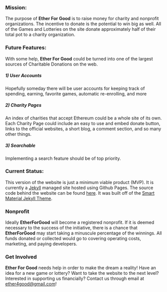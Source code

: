 ### Mission:

The purpose of **Ether For Good** is to raise money for charity and nonprofit organizations. The incentive to donate is the potential to win big as well. All of the Games and Lotteries on the site donate approximately half of their total pot to a charity organization.

### Future Features:

With some help, **Ether For Good** could be turned into one of the largest sources of Charitable Donations on the web.

##### 1) User Accounts

Hopefully someday there will be user accounts for keeping track of spending, earning, favorite games, automatic re-enrolling, and more

##### 2) Charity Pages

An index of charities that accept Ethereum could be a whole site of its own. Each Charity Page could include an easy to use and embed donate button, links to the official websites, a short blog, a comment section, and so many other things.

##### 3) Searchable

Implementing a search feature should be of top priority.

### Current Status:

This version of the website is just a minimum viable product (MVP). It is currently a [Jekyll](https://jekyllrb.com/) managed site hosted using Github Pages. The source code behind the website can be found [here](). It was built off of the [Smart Material Jekyll Theme](http://jekyllthemes.org/themes/smart-material-theme/).

### Nonprofit

Ideally **EtherForGood** will become a registered nonprofit. If it is deemed necessary to the success of the initiative, there is a chance that **EtherForGood** may start taking a minuscule percentage of the winnings. All funds donated or collected would go to covering operating costs, marketing, and paying developers.

### Get Involved

**Ether For Good** needs help in order to make the dream a reality! Have an idea for a new game or lottery? Want to take the website to the next level? Interested in supporting us financially? Contact us through email at ether4good@gmail.com!



